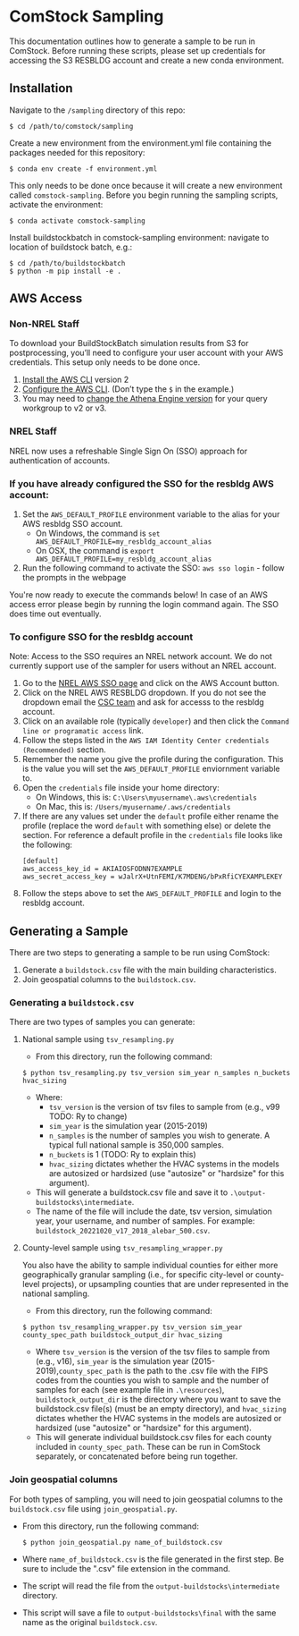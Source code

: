 # ComStock Sampling
This documentation outlines how to generate a sample to be run in ComStock.
Before running these scripts, please set up credentials for accessing the S3 RESBLDG account and create a new conda environment.

## Installation
Navigate to the `/sampling` directory of this repo:
```
$ cd /path/to/comstock/sampling
```

Create a new environment from the environment.yml file containing the packages needed for this repository:
```
$ conda env create -f environment.yml
```

This only needs to be done once because it will create a new environment called `comstock-sampling`. Before you begin running the sampling scripts, activate the environment:
```
$ conda activate comstock-sampling
```

Install buildstockbatch in comstock-sampling environment: navigate to location of buildstock batch, e.g.:
```
$ cd /path/to/buildstockbatch
$ python -m pip install -e .
```

## AWS Access

### Non-NREL Staff

To download your BuildStockBatch simulation results from S3 for postprocessing, you’ll need to configure your user account with your AWS credentials. This setup only needs to be done once.

1. [Install the AWS CLI](https://docs.aws.amazon.com/cli/latest/userguide/cli-chap-install.html) version 2
2. [Configure the AWS CLI](https://docs.aws.amazon.com/cli/latest/userguide/cli-chap-configure.html#cli-quick-configuration). (Don’t type the `$` in the example.)
3. You may need to [change the Athena Engine version](https://docs.aws.amazon.com/athena/latest/ug/engine-versions-changing.html) for your query workgroup to v2 or v3.

### NREL Staff

NREL now uses a refreshable Single Sign On (SSO) approach for authentication of accounts.

### If you have already configured the SSO for the resbldg AWS account:

1. Set the `AWS_DEFAULT_PROFILE` environment variable to the alias for your AWS resbldg SSO account.
    - On Windows, the command is `set AWS_DEFAULT_PROFILE=my_resbldg_account_alias`
    - On OSX, the command is `export AWS_DEFAULT_PROFILE=my_resbldg_account_alias`
2. Run the following command to activate the SSO: `aws sso login` - follow the prompts in the webpage

You're now ready to execute the commands below! In case of an AWS access error please begin by running the login command again. The SSO does time out eventually.

### To configure SSO for the resbldg account

Note: Access to the SSO requires an NREL network account. We do not currently support use of the sampler for users without an NREL account.

1. Go to the [NREL AWS SSO page](https://nrel-ace.awsapps.com/start#/) and click on the AWS Account button.
2. Click on the NREL AWS RESBLDG dropdown. If you do not see the dropdown email the [CSC team](mailto:StratusCloudHelp@nrel.gov) and ask for accesss to the resbldg account.
3. Click on an available role (typically `developer`) and then click the `Command line or programatic access` link.
4. Follow the steps listed in the `AWS IAM Identity Center credentials (Recommended)` section.
5. Remember the name you give the profile during the configuration. This is the value you will set the `AWS_DEFAULT_PROFILE` enviornment variable to.
6. Open the `credentials` file inside your home directory:
    - On Windows, this is: `C:\Users\myusername\.aws\credentials`
    - On Mac, this is: `/Users/myusername/.aws/credentials`
7. If there are any values set under the `default` profile either rename the profile (replace the word `default` with something else) or delete the section. For reference a default profile in the `credentials` file looks like the following:
    ```
    [default]
    aws_access_key_id = AKIAIOSFODNN7EXAMPLE
    aws_secret_access_key = wJalrX+UtnFEMI/K7MDENG/bPxRfiCYEXAMPLEKEY
    ```
8. Follow the steps above to set the `AWS_DEFAULT_PROFILE` and login to the resbldg account.


## Generating a Sample
There are two steps to generating a sample to be run using ComStock:
1. Generate a `buildstock.csv` file with the main building characteristics.
2. Join geospatial columns to the `buildstock.csv`.

### Generating a `buildstock.csv`
There are two types of samples you can generate:
1. National sample using `tsv_resampling.py`
    - From this directory, run the following command:

    ```
    $ python tsv_resampling.py tsv_version sim_year n_samples n_buckets hvac_sizing
    ```

    - Where: 
        - `tsv_version` is the version of tsv files to sample from (e.g., v99 TODO: Ry to change)
        - `sim_year` is the simulation year (2015-2019)
        - `n_samples` is the number of samples you wish to generate. A typical full national sample is 350,000 samples.
        - `n_buckets` is 1 (TODO: Ry to explain this)
        - `hvac_sizing` dictates whether the HVAC systems in the models are autosized or hardsized (use "autosize" or "hardsize" for this argument).
    - This will generate a buildstock.csv file and save it to `.\output-buildstocks\intermediate`.
    - The name of the file will include the date, tsv version, simulation year, your username, and number of samples. For example: `buildstock_20221020_v17_2018_alebar_500.csv`.

2. County-level sample using `tsv_resampling_wrapper.py`

    You also have the ability to sample individual counties for either more geographically granular sampling (i.e., for specific city-level or county-level projects), or upsampling counties that are under represented in the national sampling.
    - From this directory, run the following command:

    ```
    $ python tsv_resampling_wrapper.py tsv_version sim_year county_spec_path buildstock_output_dir hvac_sizing
    ```

    - Where `tsv_version` is the version of the tsv files to sample from (e.g., v16), `sim_year` is the simulation year (2015-2019),`county_spec_path` is the path to the .csv file with the FIPS codes from the counties you wish to sample and the number of samples for each (see example file in `.\resources`), `buildstock_output_dir` is the directory where you want to save the buildstock.csv file(s) (must be an empty directory), and `hvac_sizing` dictates whether the HVAC systems in the models are autosized or hardsized (use "autosize" or "hardsize" for this argument).
    - This will generate individual buildstock.csv files for each county included in `county_spec_path`. These can be run in ComStock separately, or concatenated before being run together.

### Join geospatial columns
For both types of sampling, you will need to join geospatial columns to the `buildstock.csv` file using `join_geospatial.py`.
- From this directory, run the following command:

    ```
    $ python join_geospatial.py name_of_buildstock.csv
    ```

- Where `name_of_buildstock.csv` is the file generated in the first step. Be sure to include the ".csv" file extension in the command.
- The script will read the file from the `output-buildstocks\intermediate` directory.
- This script will save a file to `output-buildstocks\final` with the same name as the original `buildstock.csv`.
